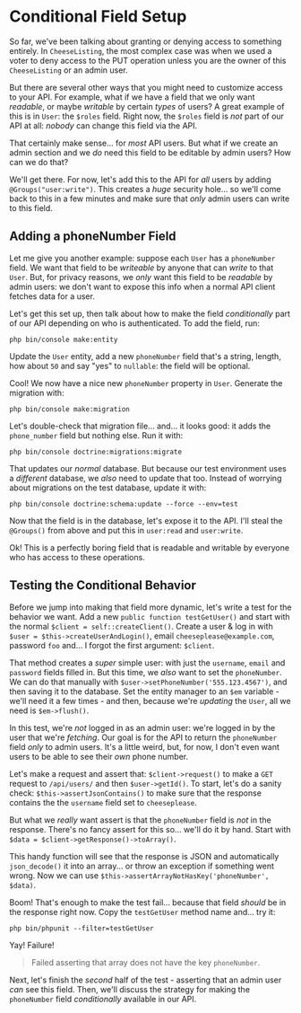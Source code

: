 # Conditional Field Setup

So far, we've been talking about granting or denying access to something entirely.
In `CheeseListing`, the most complex case was when we used a voter to deny access
to the PUT operation unless you are the owner of this `CheeseListing` or an admin
user.

But there are several other ways that you might need to customize access to your
API. For example, what if we have a field that we only want *readable*, or maybe
*writable* by certain *types* of users? A great example of this is in `User`: the
`$roles` field. Right now, the `$roles` field is *not* part of our API at all:
*nobody* can change this field via the API.

That certainly make sense... for *most* API users. But what if we create an admin
section and we *do* need this field to be editable by admin users? How can we do
that?

We'll get there. For now, let's add this to the API for *all* users by adding
`@Groups("user:write")`. This creates a *huge* security hole... so we'll come
back to this in a few minutes and make sure that *only* admin users can write
to this field.

## Adding a phoneNumber Field

Let me give you another example: suppose each `User` has a `phoneNumber` field.
We want that field to be *writeable* by anyone that can *write* to that `User`.
But, for privacy reasons, we *only* want this field to be *readable* by admin
users: we don't want to expose this info when a normal API client fetches data
for a user.

Let's get this set up, then talk about how to make the field *conditionally* part
of our API depending on who is authenticated. To add the field, run:

```terminal
php bin/console make:entity
```

Update the `User` entity, add a new `phoneNumber` field that's a string, length,
how about `50` and say "yes" to `nullable`: the field will be optional.

Cool! We now have a nice new `phoneNumber` property in `User`. Generate the migration
with:

```terminal
php bin/console make:migration
```

Let's double-check that migration file... and... it looks good: it adds the
`phone_number` field but nothing else. Run it with:

```terminal
php bin/console doctrine:migrations:migrate
```

That updates our *normal* database. But because our test environment uses a
*different* database, we *also* need to update that too. Instead of worrying about
migrations on the test database, update it with:

```terminal
php bin/console doctrine:schema:update --force --env=test
```

Now that the field is in the database, let's expose it to the API. I'll steal
the `@Groups()` from above and put this in `user:read` and `user:write`.

Ok! This is a perfectly boring field that is readable and writable by everyone who
has access to these operations.

## Testing the Conditional Behavior

Before we jump into making that field more dynamic, let's write a test for the
behavior we want. Add a new `public function testGetUser()` and start with the
normal `$client = self::createClient()`. Create a user & log in with
`$user = $this->createUserAndLogin()`, email `cheeseplease@example.com`, password
`foo` and... I forgot the first argument: `$client`.

That method creates a *super* simple user: with just the `username`, `email`
and `password` fields filled in. But this time, we *also* want to set the
`phoneNumber`. We can do that manually with `$user->setPhoneNumber('555.123.4567')`,
and then saving it to the database. Set the entity manager to an `$em` variable -
we'll need it a few times - and then, because we're *updating* the `User`, all we
need is `$em->flush()`.

In this test, we're *not* logged in as an admin user: we're logged in by the user
that we're *fetching*. Our goal is for the API to return the `phoneNumber` field
*only* to admin users. It's a little weird, but, for now, I don't even want users
to be able to see their *own* phone number.

Let's make a request and assert that: `$client->request()` to make a `GET` request
to  `/api/users/` and then `$user->getId()`. To start, let's do a sanity check:
`$this->assertJsonContains()` to make sure that the response contains the
the `username` field set to `cheeseplease`.

But what we *really* want assert is that the `phoneNumber` field is *not* in the
response. There's no fancy assert for this so... we'll do it by hand. Start with
`$data = $client->getResponse()->toArray()`.

This handy function will see that the response is JSON and automatically
`json_decode()` it into an array... or throw an exception if something went wrong.
Now we can use `$this->assertArrayNotHasKey('phoneNumber', $data)`.

Boom! That's enough to make the test fail... because that field *should* be in
the response right now. Copy the `testGetUser` method name and... try it:

```terminal
php bin/phpunit --filter=testGetUser
```

Yay! Failure!

> Failed asserting that array does not have the key `phoneNumber`.

Next, let's finish the *second* half of the test - asserting that an admin user
*can* see this field. Then, we'll discuss the strategy for making the `phoneNumber`
field *conditionally* available in our API.
